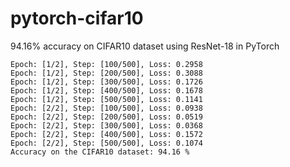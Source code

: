 # pytorch-cifar10
94.16% accuracy on CIFAR10 dataset using ResNet-18 in PyTorch

```
Epoch: [1/2], Step: [100/500], Loss: 0.2958
Epoch: [1/2], Step: [200/500], Loss: 0.3088
Epoch: [1/2], Step: [300/500], Loss: 0.1726
Epoch: [1/2], Step: [400/500], Loss: 0.1678
Epoch: [1/2], Step: [500/500], Loss: 0.1141
Epoch: [2/2], Step: [100/500], Loss: 0.0938
Epoch: [2/2], Step: [200/500], Loss: 0.0519
Epoch: [2/2], Step: [300/500], Loss: 0.0368
Epoch: [2/2], Step: [400/500], Loss: 0.1572
Epoch: [2/2], Step: [500/500], Loss: 0.1074
Accuracy on the CIFAR10 dataset: 94.16 %
```
